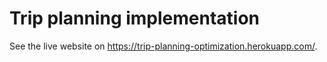 # Trip planning implementation

See the live website on https://trip-planning-optimization.herokuapp.com/.

